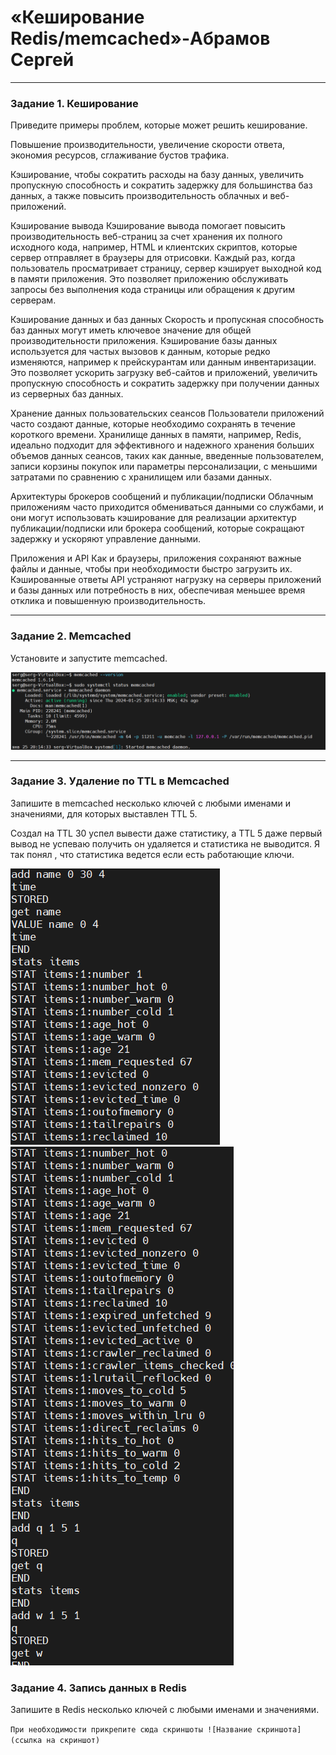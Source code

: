 # «Кеширование Redis/memcached»-Абрамов Сергей

---

### Задание 1. Кеширование

Приведите примеры проблем, которые может решить кеширование.

Повышение производительности, увеличение скорости ответа, экономия ресурсов, сглаживание бустов трафика. 

Кэширование, чтобы сократить расходы на базу данных, увеличить пропускную способность и сократить задержку для большинства баз данных, а также повысить производительность облачных и веб-приложений.

Кэширование вывода
Кэширование вывода помогает повысить производительность веб-страниц за счет хранения их полного исходного кода, например, HTML и клиентских скриптов, которые сервер отправляет в браузеры для отрисовки. Каждый раз, когда пользователь просматривает страницу, сервер кэширует выходной код в памяти приложения. Это позволяет приложению обслуживать запросы без выполнения кода страницы или обращения к другим серверам.

Кэширование данных и баз данных
Скорость и пропускная способность баз данных могут иметь ключевое значение для общей производительности приложения. Кэширование базы данных используется для частых вызовов к данным, которые редко изменяются, например к прейскурантам или данным инвентаризации. Это позволяет ускорить загрузку веб-сайтов и приложений, увеличить пропускную способность и сократить задержку при получении данных из серверных баз данных.

Хранение данных пользовательских сеансов
Пользователи приложений часто создают данные, которые необходимо сохранять в течение короткого времени. Хранилище данных в памяти, например, Redis, идеально подходит для эффективного и надежного хранения больших объемов данных сеансов, таких как данные, введенные пользователем, записи корзины покупок или параметры персонализации, с меньшими затратами по сравнению с хранилищем или базами данных.

Архитектуры брокеров сообщений и публикации/подписки
Облачным приложениям часто приходится обмениваться данными со службами, и они могут использовать кэширование для реализации архитектур публикации/подписки или брокера сообщений, которые сокращают задержку и ускоряют управление данными.

Приложения и API
Как и браузеры, приложения сохраняют важные файлы и данные, чтобы при необходимости быстро загрузить их. Кэшированные ответы API устраняют нагрузку на серверы приложений и базы данных или потребность в них, обеспечивая меньшее время отклика и повышенную производительность.





---

### Задание 2. Memcached

Установите и запустите memcached.




![memcached](https://github.com/smabramov/Caching-Redis-and-Memcached/blob/f00026f34ddde0eb7e194c422d7b5cdec61658f0/img/memcached.png)


---

### Задание 3. Удаление по TTL в Memcached

Запишите в memcached несколько ключей с любыми именами и значениями, для которых выставлен TTL 5.

Создал на TTL 30 успел вывести даже статистику, а TTL 5 даже первый вывод не успеваю получить он удаляется и статистика не выводится. Я так понял , что статистика ведется если есть работающие ключи.



![mem 1](https://github.com/smabramov/Caching-Redis-and-Memcached/blob/14deb58518f148f4efc10862a17c0115abf52a28/img/mem%201.png)
![mem 2](https://github.com/smabramov/Caching-Redis-and-Memcached/blob/14deb58518f148f4efc10862a17c0115abf52a28/img/mem%202.png)

### Задание 4. Запись данных в Redis

Запишите в Redis несколько ключей с любыми именами и значениями.



`При необходимости прикрепитe сюда скриншоты
![Название скриншота](ссылка на скриншот)`